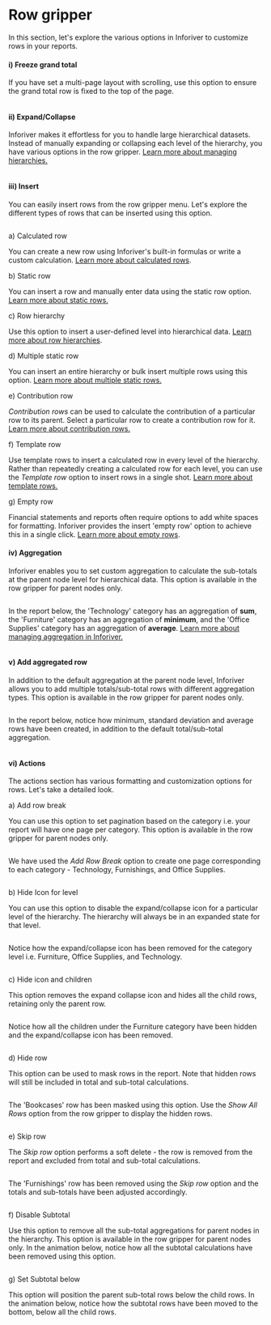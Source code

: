 # Row gripper

In this section, let's explore the various options in Inforiver to customize rows in your reports.&#x20;

#### i) Freeze grand total

If you have set a multi-page layout with scrolling,  use this option to ensure the grand total row is fixed to the top of the page.

<figure><img src="../../../../.gitbook/assets/image (331).png" alt=""><figcaption></figcaption></figure>

#### ii) Expand/Collapse

Inforiver makes it effortless for you to handle large hierarchical datasets. Instead of manually expanding or collapsing each level of the hierarchy, you have various options in the row gripper. [Learn more about managing hierarchies.](../../manage-hierarchies/)

<figure><img src="../../../../.gitbook/assets/image (39) (2).png" alt=""><figcaption></figcaption></figure>

#### iii) Insert

You can easily insert rows from the row gripper menu. Let's explore the different types of rows that can be inserted using this option.

<figure><img src="../../../../.gitbook/assets/image (3) (7).png" alt=""><figcaption></figcaption></figure>

a) Calculated row

You can create a new row using Inforiver's built-in formulas or write a custom calculation. [Learn more about calculated rows](../../../4.-adding-business-logic-and-formulae/insert-calculated-rows.md).

b) Static row

You can insert a row and manually enter data using the static row option. [Learn more about static rows.](../../../4.-adding-business-logic-and-formulae/insert-manual-input-rows.md)

c) Row hierarchy

Use this option to insert a user-defined level into hierarchical data. [Learn more about row hierarchies](../../../4.-adding-business-logic-and-formulae/insert-manual-input-rows.md#ii-row-hierarchy).

d) Multiple static row

You can insert an entire hierarchy or bulk insert multiple rows using this option. [Learn more about multiple static rows.](../../../4.-adding-business-logic-and-formulae/insert-manual-input-rows.md#i-multiple-static-row)

e) Contribution row

_Contribution rows_ can be used to calculate the contribution of a particular row to its parent. Select a particular row to create a contribution row for it. [Learn more about contribution rows.](../../../4.-adding-business-logic-and-formulae/quick-formula.md#3.-contribution-rows)

f) Template row

Use template rows to insert a calculated row in every level of the hierarchy. Rather than repeatedly creating a calculated row for each level, you can use the _Template row_ option to insert rows in a single shot. [Learn more about template rows.](../../../../advanced-topics/template-rows.md)

g) Empty row

Financial statements and reports often require options to add white spaces for formatting. Inforiver provides the insert 'empty row' option to achieve this in a single click.  [Learn more about empty rows](../../../2.-displaying-information/basic-formatting/insert-blank-rows.md).

#### iv) Aggregation

Inforiver enables you to set custom aggregation to calculate the sub-totals at the parent node level for hierarchical data. This option is available in the row gripper for parent nodes only.

<figure><img src="../../../../.gitbook/assets/image (4) (5).png" alt=""><figcaption></figcaption></figure>

In the report below, the 'Technology' category has an aggregation of **sum**, the 'Furniture' category has an aggregation of **minimum**, and the 'Office Supplies' category has an aggregation of **average**. [Learn more about managing aggregation in Inforiver.](../../../../advanced-topics/manage-aggregations.md)

<figure><img src="../../../../.gitbook/assets/image (5) (7).png" alt=""><figcaption></figcaption></figure>

#### v) Add aggregated row

In addition to the default aggregation at the parent node level, Inforiver allows you to add multiple totals/sub-total rows with different aggregation types. This option is available in the row gripper for parent nodes only.

<figure><img src="../../../../.gitbook/assets/image (6) (8).png" alt=""><figcaption></figcaption></figure>

In the report below, notice how minimum, standard deviation and average rows have been created, in addition to the default total/sub-total aggregation.

<figure><img src="../../../../.gitbook/assets/image (7) (8).png" alt=""><figcaption></figcaption></figure>

#### vi) Actions

The actions section has various formatting and customization options for rows. Let's take a detailed look.

a) Add row break

You can use this option to set pagination based on the category i.e. your report will have one page per category. This option is available in the row gripper for parent nodes only.

<figure><img src="../../../../.gitbook/assets/image (8) (7).png" alt=""><figcaption></figcaption></figure>

We have used the _Add Row Break_ option to create one page corresponding to each category - Technology, Furnishings, and Office Supplies.

<figure><img src="../../../../.gitbook/assets/image (9) (6).png" alt=""><figcaption></figcaption></figure>

b) Hide Icon for level

You can use this option to disable the expand/collapse icon for a particular level of the hierarchy. The hierarchy will always be in an expanded state for that level.

<figure><img src="../../../../.gitbook/assets/image (11) (7).png" alt=""><figcaption></figcaption></figure>

Notice how the expand/collapse icon has been removed for the category level i.e. Furniture, Office Supplies, and Technology.

<figure><img src="../../../../.gitbook/assets/image (12) (3).png" alt=""><figcaption></figcaption></figure>

c) Hide icon and children

This option removes the expand collapse icon and hides all the child rows, retaining only the parent row.

<figure><img src="../../../../.gitbook/assets/image (13) (6).png" alt=""><figcaption></figcaption></figure>

Notice how all the children under the Furniture category have been hidden and the expand/collapse icon has been removed.

<figure><img src="../../../../.gitbook/assets/image (14) (4).png" alt=""><figcaption></figcaption></figure>

d) Hide row

This option can be used to mask rows in the report. Note that hidden rows will still be included in total and sub-total calculations.

<figure><img src="../../../../.gitbook/assets/image (16) (5).png" alt=""><figcaption></figcaption></figure>

The 'Bookcases' row has been masked using this option. Use the _Show All Rows_ option from the row gripper to display the hidden rows.

<figure><img src="../../../../.gitbook/assets/image (17) (6).png" alt=""><figcaption></figcaption></figure>

e) Skip row

The _Skip row_ option performs a soft delete - the row is removed from the report and excluded from total and sub-total calculations.

<figure><img src="../../../../.gitbook/assets/image (18) (4).png" alt=""><figcaption></figcaption></figure>

The 'Furnishings' row has been removed using the _Skip row_ option and the totals and sub-totals have been adjusted accordingly.

<figure><img src="../../../../.gitbook/assets/image (20) (2).png" alt=""><figcaption></figcaption></figure>

f) Disable Subtotal

Use this option to remove all the sub-total aggregations for parent nodes in the hierarchy. This option is available in the row gripper for parent nodes only. In the animation below, notice how all the subtotal calculations have been removed using this option.

<figure><img src="../../../../.gitbook/assets/Disable subtotal (1).gif" alt=""><figcaption></figcaption></figure>



g) Set Subtotal below

This option will position the parent sub-total rows below the child rows. In the animation below, notice how the subtotal rows have been moved to the bottom, below all the child rows.

<figure><img src="../../../../.gitbook/assets/Setsubtotalbelow.gif" alt=""><figcaption></figcaption></figure>

